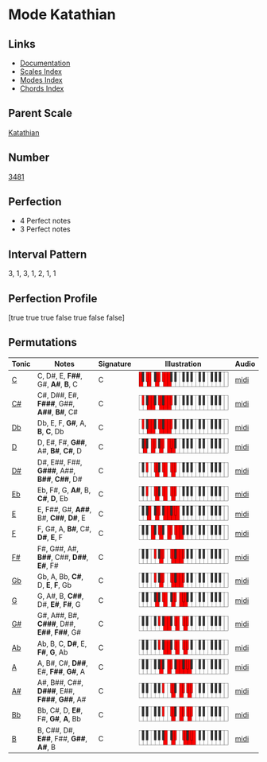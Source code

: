 # Mode Katathian

## Links

- [Documentation](index.md)
- [Scales Index](Scales.md)
- [Modes Index](Modes.md)
- [Chords Index](Chords.md)

## Parent Scale

[Katathian](ScaleKatathian.md)

## Number

[3481](https://ianring.com/musictheory/scales/3481)

## Perfection

- 4 Perfect notes
- 3 Perfect notes

## Interval Pattern

3, 1, 3, 1, 2, 1, 1

## Perfection Profile

[true true true false true false false]

## Permutations

| Tonic | Notes | Signature | Illustration | Audio |
|-------|-------|-----------|--------------|-------|
| [C](ModeCNaturalKatathian.md) | C, D#, E, **F##**, G#, **A#**, **B**, C | C | ![CNaturalKatathian](ModeCNaturalKatathian.png) | [midi](https://github.com/edipermadi/music/blob/main/docs/ModeCNaturalKatathian.mid?raw=true) |
| [C#](ModeCSharpKatathian.md) | C#, D##, E#, **F###**, G##, **A##**, **B#**, C# | C | ![CSharpKatathian](ModeCSharpKatathian.png) | [midi](https://github.com/edipermadi/music/blob/main/docs/ModeCSharpKatathian.mid?raw=true) |
| [Db](ModeDFlatKatathian.md) | Db, E, F, **G#**, A, **B**, **C**, Db | C | ![DFlatKatathian](ModeDFlatKatathian.png) | [midi](https://github.com/edipermadi/music/blob/main/docs/ModeDFlatKatathian.mid?raw=true) |
| [D](ModeDNaturalKatathian.md) | D, E#, F#, **G##**, A#, **B#**, **C#**, D | C | ![DNaturalKatathian](ModeDNaturalKatathian.png) | [midi](https://github.com/edipermadi/music/blob/main/docs/ModeDNaturalKatathian.mid?raw=true) |
| [D#](ModeDSharpKatathian.md) | D#, E##, F##, **G###**, A##, **B##**, **C##**, D# | C | ![DSharpKatathian](ModeDSharpKatathian.png) | [midi](https://github.com/edipermadi/music/blob/main/docs/ModeDSharpKatathian.mid?raw=true) |
| [Eb](ModeEFlatKatathian.md) | Eb, F#, G, **A#**, B, **C#**, **D**, Eb | C | ![EFlatKatathian](ModeEFlatKatathian.png) | [midi](https://github.com/edipermadi/music/blob/main/docs/ModeEFlatKatathian.mid?raw=true) |
| [E](ModeENaturalKatathian.md) | E, F##, G#, **A##**, B#, **C##**, **D#**, E | C | ![ENaturalKatathian](ModeENaturalKatathian.png) | [midi](https://github.com/edipermadi/music/blob/main/docs/ModeENaturalKatathian.mid?raw=true) |
| [F](ModeFNaturalKatathian.md) | F, G#, A, **B#**, C#, **D#**, **E**, F | C | ![FNaturalKatathian](ModeFNaturalKatathian.png) | [midi](https://github.com/edipermadi/music/blob/main/docs/ModeFNaturalKatathian.mid?raw=true) |
| [F#](ModeFSharpKatathian.md) | F#, G##, A#, **B##**, C##, **D##**, **E#**, F# | C | ![FSharpKatathian](ModeFSharpKatathian.png) | [midi](https://github.com/edipermadi/music/blob/main/docs/ModeFSharpKatathian.mid?raw=true) |
| [Gb](ModeGFlatKatathian.md) | Gb, A, Bb, **C#**, D, **E**, **F**, Gb | C | ![GFlatKatathian](ModeGFlatKatathian.png) | [midi](https://github.com/edipermadi/music/blob/main/docs/ModeGFlatKatathian.mid?raw=true) |
| [G](ModeGNaturalKatathian.md) | G, A#, B, **C##**, D#, **E#**, **F#**, G | C | ![GNaturalKatathian](ModeGNaturalKatathian.png) | [midi](https://github.com/edipermadi/music/blob/main/docs/ModeGNaturalKatathian.mid?raw=true) |
| [G#](ModeGSharpKatathian.md) | G#, A##, B#, **C###**, D##, **E##**, **F##**, G# | C | ![GSharpKatathian](ModeGSharpKatathian.png) | [midi](https://github.com/edipermadi/music/blob/main/docs/ModeGSharpKatathian.mid?raw=true) |
| [Ab](ModeAFlatKatathian.md) | Ab, B, C, **D#**, E, **F#**, **G**, Ab | C | ![AFlatKatathian](ModeAFlatKatathian.png) | [midi](https://github.com/edipermadi/music/blob/main/docs/ModeAFlatKatathian.mid?raw=true) |
| [A](ModeANaturalKatathian.md) | A, B#, C#, **D##**, E#, **F##**, **G#**, A | C | ![ANaturalKatathian](ModeANaturalKatathian.png) | [midi](https://github.com/edipermadi/music/blob/main/docs/ModeANaturalKatathian.mid?raw=true) |
| [A#](ModeASharpKatathian.md) | A#, B##, C##, **D###**, E##, **F###**, **G##**, A# | C | ![ASharpKatathian](ModeASharpKatathian.png) | [midi](https://github.com/edipermadi/music/blob/main/docs/ModeASharpKatathian.mid?raw=true) |
| [Bb](ModeBFlatKatathian.md) | Bb, C#, D, **E#**, F#, **G#**, **A**, Bb | C | ![BFlatKatathian](ModeBFlatKatathian.png) | [midi](https://github.com/edipermadi/music/blob/main/docs/ModeBFlatKatathian.mid?raw=true) |
| [B](ModeBNaturalKatathian.md) | B, C##, D#, **E##**, F##, **G##**, **A#**, B | C | ![BNaturalKatathian](ModeBNaturalKatathian.png) | [midi](https://github.com/edipermadi/music/blob/main/docs/ModeBNaturalKatathian.mid?raw=true) |
